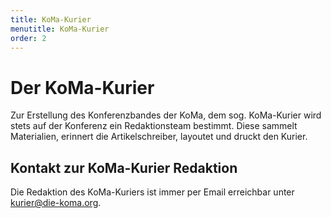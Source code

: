 ```yaml
---
title: KoMa-Kurier
menutitle: KoMa-Kurier
order: 2
---
```


# Der KoMa-Kurier

Zur Erstellung des Konferenzbandes der KoMa, dem sog. KoMa-Kurier wird stets auf der Konferenz ein Redaktionsteam bestimmt. Diese sammelt Materialien, erinnert die Artikelschreiber, layoutet und druckt den Kurier.

## Kontakt zur KoMa-Kurier Redaktion

Die Redaktion des KoMa-Kuriers ist immer per Email erreichbar unter <kurier@die-koma.org>.
